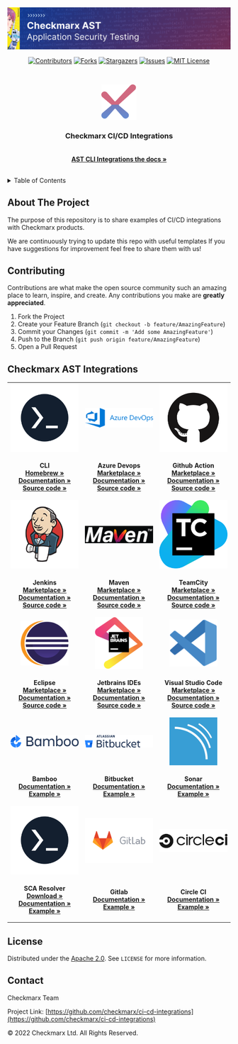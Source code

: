 <img src=".images/banner.png">
<br />
<div  align="center" >

[![Contributors][contributors-shield]][contributors-url]
[![Forks][forks-shield]][forks-url]
[![Stargazers][stars-shield]][stars-url]
[![Issues][issues-shield]][issues-url]
[![MIT License][license-shield]][license-url]

</div>
<br />
<p align="center"  >
  <a href="https://checkmarx.com/" target="_blank">
    <img src=".images/logo.png" alt="Logo" width="80" height="80">
  </a>

  <h3  align="center" >Checkmarx CI/CD Integrations</h3>

  <p  align="center" >
    <br />
    <a href="https://checkmarx.atlassian.net/wiki/spaces/AST/pages/6141870542/CxAST+CLI+Integrations+for+CI+CD" target="_blank"><strong>AST CLI Integrations the docs »</strong></a>
    <br />
    <br />
  </p>
</p>



<!-- TABLE OF CONTENTS -->
<details>
  <summary>Table of Contents</summary>
  <ol>
    <li>
      <a href="#about-the-project">About The Project</a>
    </li>
    <li><a href="#contributing">Contributing</a></li>
    <li><a href="#license">License</a></li>
    <li><a href="#contact">Contact</a></li>
  </ol>
</details>


<!-- ABOUT THE PROJECT -->
## About The Project

The purpose of this repository is to share examples of CI/CD integrations with Checkmarx products.

We are continuously trying to update this repo with useful templates
If you have suggestions for improvement feel free to share them with us!

<!-- CONTRIBUTING -->
## Contributing

Contributions are what make the open source community such an amazing place to learn, inspire, and create. Any contributions you make are **greatly appreciated**.

1. Fork the Project
2. Create your Feature Branch (`git checkout -b feature/AmazingFeature`)
3. Commit your Changes (`git commit -m 'Add some AmazingFeature'`)
4. Push to the Branch (`git push origin feature/AmazingFeature`)
5. Open a Pull Request

## Checkmarx AST Integrations

<table>
    <tr align="center">
        <td width="25%">
            <a href="https://github.com/Checkmarx/ast-cli/" target="_blank">
                <img src=".images/cli.png" />
            </a>
        </td>
        <td width="25%">
            <a href="https://github.com/Checkmarx/ast-azure-plugin" target="_blank">
                <img src=".images/azure.svg" />
            </a>
        </td>
        <td width="25%">
            <a href="https://github.com/Checkmarx/ast-cli/#gh-light-mode-only" target="_blank">
                <img src=".images/github.png" />
            </a>
        </td>
    </tr>
    <tr align="center">
        <td>
            <p >
                <span><strong>CLI</strong><span>
                <br />
                <a href="https://github.com/Checkmarx/homebrew-ast-cli" target="_blank"><strong>Homebrew »</strong></a>
                <br />
                <a href="https://checkmarx.atlassian.net/wiki/spaces/AST/pages/2445443121/CLI+Tool" target="_blank"><strong>Documentation »</strong></a>
                <br />
                <a href="https://github.com/Checkmarx/ast-cli" target="_blank"><strong>Source code »</strong></a>
                <br />
            </p>
        </td>
        <td>
            <p>
                <span><strong>Azure Devops</strong><span>
                <br />
                <a href="https://marketplace.visualstudio.com/items?itemName=checkmarx.checkmarx-ast-azure-plugin" target="_blank"><strong>Marketplace  »</strong></a>
                <br />
                <a href="https://checkmarx.atlassian.net/wiki/spaces/AST/pages/5938544894/Quick+Start+Guide+-+CxAST+Azure+DevOps+Plugin" target="_blank"><strong>Documentation »</strong></a>
                <br />
                <a href="https://github.com/Checkmarx/ast-azure-plugin" target="_blank"><strong>Source code »</strong></a>
                <br />
            </p>
        </td>
        <td>
            <p >
                <span><strong>Github Action</strong><span>
                <br />
                <a href="https://github.com/marketplace/actions/checkmarx-ast-github-action" target="_blank"><strong>Marketplace »</strong></a>
                <br />
                <a href="https://checkmarx.atlassian.net/wiki/spaces/AST/pages/3080454799/Quick+Start+Guide+-+CxAST+GitHub+Action" target="_blank" ><strong>Documentation »</strong></a>
                <br />
                <a href="https://github.com/Checkmarx/ast-github-action" target="_blank"><strong>Source code »</strong></a>
                <br />
            </p>
        </td>
    </tr>
    <tr align="center" >
        <td>
            <a href="https://github.com/jenkinsci/checkmarx-ast-scanner-plugin" target="_blank">
                <img src=".images/jenkins.png" />
            </a>
        </td>
        <td >
            <a href="https://github.com/CheckmarxDev/ast-cli-maven-plugin" target="_blank">
                <img src=".images/maven.png" />
            </a>
        </td>
        <td>
            <a href="https://github.com/Checkmarx/ast-teamcity-plugin" target="_blank">
                <img src=".images/teamcity.png" />
            </a>
        </td>
    </tr>
    <tr align="center">
        <td>
            <p >
                <span><strong>Jenkins</strong><span>
                <br />
                <a href="https://plugins.jenkins.io/checkmarx-ast-scanner/" target="_blank"><strong>Marketplace »</strong></a>
                <br />
                <a href="https://checkmarx.atlassian.net/wiki/spaces/AST/pages/2966164587/Jenkins+Plugin" target="_blank"><strong>Documentation »</strong></a>
                <br />
                <a href="https://github.com/jenkinsci/checkmarx-ast-scanner-plugin" target="_blank"><strong>Source code »</strong></a>
                <br />
            </p>
        </td>
        <td>
            <p >
                <span><strong>Maven</strong><span>
                <br />
                <a href="https://mvnrepository.com/artifact/com.checkmarx/ast-cli-maven-plugin" target="_blank"><strong>Marketplace
                        »</strong></a>
                <br />
                <a href="https://checkmarx.atlassian.net/wiki/spaces/AST/pages/6138626217/CxAST+Maven+Plugin" target="_blank"><strong>Documentation »</strong></a>
                <br />
                <a href="https://github.com/CheckmarxDev/ast-cli-maven-plugin" target="_blank"><strong>Source code »</strong></a>
                <br />
            </p>
        </td>
        <td>
            <p >
                <span><strong>TeamCity</strong><span>
                <br />
                <a href="https://plugins.jetbrains.com/plugin/17610-checkmarx-ast" target="_blank"><strong>Marketplace »</strong></a>
                <br />
                <a href="https://checkmarx.atlassian.net/wiki/spaces/AST/pages/6023875112/TeamCity+Plugin" target="_blank"><strong>Documentation »</strong></a>
                <br />
                <a href="https://github.com/Checkmarx/ast-teamcity-plugin" target="_blank"><strong>Source code »</strong></a>
                <br />
            </p>
        </td>
    </tr>
    <tr align="center">
        <td>
            <a href="https://github.com/Checkmarx/ast-eclipse-plugin" target="_blank">
                <img src=".images/eclipse.svg" width="70%" />
            </a>
        </td>
        <td>
            <a href="https://github.com/Checkmarx/ast-jetbrains-plugin" target="_blank">
                <img src=".images/jetbrains.png" width="70%" />
            </a>
        </td>
        <td>
            <a href="https://github.com/Checkmarx/ast-vscode-extension" target="_blank">
                <img src=".images/vscode.png" width="70%"/>
            </a>
        </td>
    </tr>
    <tr align="center">
        <td>
            <p >
                <span><strong>Eclipse</strong><span>
                <br />
                <a href="https://marketplace.eclipse.org/content/checkmarx-ast-plugin" target="_blank"><strong>Marketplace »</strong></a>
                <br />
                <a href="https://checkmarx.atlassian.net/wiki/spaces/AST/pages/6080692227" target="_blank"><strong>Documentation »</strong></a>
                <br />
                <a href="https://github.com/Checkmarx/ast-eclipse-plugin" target="_blank"><strong>Source code »</strong></a>
                <br />
            </p>
        </td>
        <td>
            <p >
                <span><strong>Jetbrains IDEs</strong><span>
                <br />
                <a href="https://plugins.jetbrains.com/plugin/17672-checkmarx-ast" target="_blank"><strong>Marketplace »</strong></a>
                <br />
                <a href="https://checkmarx.atlassian.net/wiki/spaces/AST/pages/6030557208/JetBrains" target="_blank"><strong>Documentation »</strong></a>
                <br />
                <a href="https://github.com/Checkmarx/ast-jetbrains-plugin" target="_blank"><strong>Source code »</strong></a>
                <br />
            </p>
        </td>
        <td>
            <p >
                <span><strong>Visual Studio Code</strong><span>
                <br />
                <a href="https://marketplace.visualstudio.com/items?itemName=checkmarx.ast-results" target="_blank"><strong>Marketplace »</strong></a>
                <br />
                <a href="https://checkmarx.atlassian.net/wiki/spaces/AST/pages/6080692227" target="_blank"><strong>Documentation »</strong></a>
                <br />
                <a href="https://github.com/Checkmarx/ast-vscode-extension" target="_blank"><strong>Source code »</strong></a>
                <br />
            </p>
        </td>
    </tr>
    <tr align="center">
        <td>
            <a href="https://github.com/Checkmarx/ci-cd-integrations/tree/feature/improve_readme/Bamboo/bamboo-specs" target="_blank">
                <img src=".images/bamboo.png"/>
            </a>
        </td>
        <td>
            <a href="https://github.com/Checkmarx/ci-cd-integrations/tree/feature/improve_readme/Bitbucket" target="_blank">
                <img src=".images/bitbucket.png" />
            </a>
        </td>
        <td>
            <a href="https://github.com/Checkmarx/ast-vscode-extension" target="_blank">
                <img src=".images/sonar.png" width="70%" />
            </a>
        </td>
    </tr>
    <tr align="center">
        <td>
            <p >
                <span><strong>Bamboo</strong><span>
                <br />
                <a href="https://checkmarx.atlassian.net/l/c/LancwGTh" target="_blank"><strong>Documentation »</strong></a>
                <br />
                <a href="https://github.com/Checkmarx/ci-cd-integrations/tree/main/Bamboo/bamboo-specs" target="_blank"><strong>Example »</strong></a>
                <br />
            </p>
        </td>
        <td>
            <p >
                <span><strong>Bitbucket</strong><span>
                <br />
                <a href="https://checkmarx.atlassian.net/l/c/Ntx1fA18" target="_blank"><strong>Documentation »</strong></a>
                <br />
                <a href="https://github.com/Checkmarx/ci-cd-integrations/tree/main/Bitbucket" target="_blank"><strong>Example »</strong></a>
                <br />
            </p>
        </td>
        <td>
            <p >
                <span><strong>Sonar</strong><span>
                <br />
                <a href="https://checkmarx.atlassian.net/l/c/B77q2n70" target="_blank"><strong>Documentation »</strong></a>
                <br />
                <a href="https://github.com/Checkmarx/ci-cd-integrations/tree/main/Sonar" target="_blank"><strong>Example »</strong></a>
                <br />
            </p>
        </td>
    </tr>
    <tr align="center">
        <td>
            <a href="https://github.com/Checkmarx/ci-cd-integrations/tree/feature/improve_readme/Bamboo/bamboo-specs" target="_blank">
                <img src=".images/cli.png"/>
            </a>
        </td>
        <td>
            <a href="https://github.com/Checkmarx/ci-cd-integrations/tree/feature/improve_readme/Bitbucket" target="_blank">
                <img src=".images/gitlab.png" />
            </a>
        </td>
        <td>
            <a href="https://github.com/Checkmarx/ast-vscode-extension" target="_blank">
                <img src=".images/circleci.png" />
            </a>
        </td>
    </tr>
    <tr align="center">
        <td>
            <p >
                <span><strong>SCA Resolver</strong><span>
                <br />
                <a href="https://sca-downloads.s3.amazonaws.com/cli/latest/ScaResolver-linux64.tar.gz" target="_blank"><strong>Download »</strong></a>
                <br />
                <a href="https://checkmarx.atlassian.net/l/c/MFWfJHpT" target="_blank"><strong>Documentation »</strong></a>
                <br />
                <a href="https://github.com/Checkmarx/ci-cd-integrations/tree/main/CxScaResolver" target="_blank"><strong>Example »</strong></a>
                <br />
            </p>
        </td>
        <td>
            <p >
                <span><strong>Gitlab</strong><span>
                <br />
                <a href="https://checkmarx.atlassian.net/l/c/q42bK11Q" target="_blank"><strong>Documentation »</strong></a>
                <br />
                <a href="https://github.com/Checkmarx/ci-cd-integrations/tree/main/GitlabCICD/v1" target="_blank"><strong>Example »</strong></a>
                <br />
            </p>
        </td>
        <td>
            <p >
                <span><strong>Circle CI</strong><span>
                <br />
                <a href="https://checkmarx.atlassian.net/l/c/G2gkFTHk" target="_blank"><strong>Documentation »</strong></a>
                <br />
                <a href="https://github.com/Checkmarx/ci-cd-integrations/tree/main/CircleCI" target="_blank"><strong>Example »</strong></a>
                <br />
            </p>
        </td>
    </tr>
</table>


<!-- LICENSE -->
## License

Distributed under the [Apache 2.0](LICENSE). See `LICENSE` for more information.

<!-- CONTACT -->
## Contact

Checkmarx Team

Project Link: [https://github.com/checkmarx/ci-cd-integrations](https://github.com/checkmarx/ci-cd-integrations)


© 2022 Checkmarx Ltd. All Rights Reserved.

<!-- MARKDOWN LINKS & IMAGES -->
[contributors-shield]: https://img.shields.io/github/contributors/checkmarx/ci-cd-integrations.svg
[contributors-url]:https://github.com/checkmarx/ci-cd-integrations/graphs/contributors
[forks-shield]: https://img.shields.io/github/forks/checkmarx/ci-cd-integrations.svg
[forks-url]: https://github.com/checkmarx/ci-cd-integrations/network/members
[stars-shield]: https://img.shields.io/github/stars/checkmarx/ci-cd-integrations.svg
[stars-url]: https://github.com/checkmarx/ci-cd-integrations/stargazers
[issues-shield]: https://img.shields.io/github/issues/checkmarx/ci-cd-integrations.svg
[issues-url]: https://github.com/checkmarx/ci-cd-integrations/issues
[license-shield]: https://img.shields.io/github/license/checkmarx/ci-cd-integrations.svg
[license-url]: https://github.com/checkmarx/ci-cd-integrations/blob/master/LICENSE